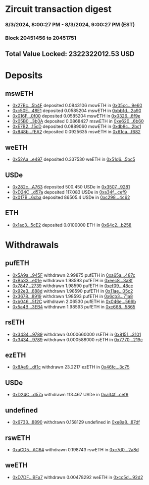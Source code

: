 # Zircuit transaction digest
### 8/3/2024, 8:00:27 PM - 8/3/2024, 9:00:27 PM (EST)
### Block 20451456 to 20451751

## Total Value Locked: 2322322012.53 USD

# Deposits
## mswETH
- [0x27Bc...5b4F](https://etherscan.io/address/0x27Bc9e40b423c56902A3be892866Bc3908035b4F) deposited 0.0843106 mswETH in [0x05cc...9e60](https://etherscan.io/tx/0x27Bc9e40b423c56902A3be892866Bc3908035b4F)
- [0xc50E...48E1](https://etherscan.io/address/0xc50E22fE66D659aAFD5AE3f2cE8f69925B5C48E1) deposited 0.0585204 mswETH in [0xbb1d...2a90](https://etherscan.io/tx/0xc50E22fE66D659aAFD5AE3f2cE8f69925B5C48E1)
- [0x016F...0f00](https://etherscan.io/address/0x016F4129157e5c9108EDD958319128178cbC0f00) deposited 0.0585204 mswETH in [0x0326...6f9e](https://etherscan.io/tx/0x016F4129157e5c9108EDD958319128178cbC0f00)
- [0x05B0...3b0A](https://etherscan.io/address/0x05B06b16f160889bbEe7616b4F6f09FBc2453b0A) deposited 0.0868427 mswETH in [0xe620...6b60](https://etherscan.io/tx/0x05B06b16f160889bbEe7616b4F6f09FBc2453b0A)
- [0xE7B2...15cD](https://etherscan.io/address/0xE7B2b24e9D8b48F2d69D1b68B5218e4A3CDc15cD) deposited 0.0889060 mswETH in [0xdb8c...2bc1](https://etherscan.io/tx/0xE7B2b24e9D8b48F2d69D1b68B5218e4A3CDc15cD)
- [0x848b...fEA2](https://etherscan.io/address/0x848b865049e0BC1AA1D4e6CF7D53D356A531fEA2) deposited 0.0925635 mswETH in [0x61ca...f682](https://etherscan.io/tx/0x848b865049e0BC1AA1D4e6CF7D53D356A531fEA2)
## weETH
- [0x52Aa...e497](https://etherscan.io/address/0x52Aa899454998Be5b000Ad077a46Bbe360F4e497) deposited 0.337530 weETH in [0x51d6...5bc5](https://etherscan.io/tx/0x52Aa899454998Be5b000Ad077a46Bbe360F4e497)
## USDe
- [0x282c...A763](https://etherscan.io/address/0x282c4F16c086864B027CEf149fF7155912EfA763) deposited 500.450 USDe in [0x3507...9281](https://etherscan.io/tx/0x282c4F16c086864B027CEf149fF7155912EfA763)
- [0xD24C...d57a](https://etherscan.io/address/0xD24Cfe2d0fa81369ca6291c28ac5426e16B6d57a) deposited 117.083 USDe in [0xa34f...cef9](https://etherscan.io/tx/0xD24Cfe2d0fa81369ca6291c28ac5426e16B6d57a)
- [0x017B...6cba](https://etherscan.io/address/0x017BB577836308F4632Ba1CE2047516115866cba) deposited 86505.4 USDe in [0xc298...4c62](https://etherscan.io/tx/0x017BB577836308F4632Ba1CE2047516115866cba)
## ETH
- [0x1ac3...5cE2](https://etherscan.io/address/0x1ac378717ED04D3651356961b7FD899f49005cE2) deposited 0.0100000 ETH in [0x64c2...b258](https://etherscan.io/tx/0x1ac378717ED04D3651356961b7FD899f49005cE2)
# Withdrawals
## pufETH
- [0x5A9a...945F](https://etherscan.io/address/0x5A9a0000A8f3FB1e818385A6670B9A79AEFf945F) withdrawn 2.99875 pufETH in [0xa65a...487c](https://etherscan.io/tx/0x5A9a0000A8f3FB1e818385A6670B9A79AEFf945F)
- [0xBb33...e01e](https://etherscan.io/address/0xBb33F66A4b2c8C9D8a39C26e3a212eC83b2Be01e) withdrawn 1.98593 pufETH in [0xeec8...3a8f](https://etherscan.io/tx/0xBb33F66A4b2c8C9D8a39C26e3a212eC83b2Be01e)
- [0x7847...2739](https://etherscan.io/address/0x7847445E92A91092164365eFBA0c945ad67a2739) withdrawn 1.98590 pufETH in [0xef09...48cc](https://etherscan.io/tx/0x7847445E92A91092164365eFBA0c945ad67a2739)
- [0x92e3...688d](https://etherscan.io/address/0x92e3B3e245880bdf4286de4ac69373789026688d) withdrawn 1.98590 pufETH in [0x11ae...05c2](https://etherscan.io/tx/0x92e3B3e245880bdf4286de4ac69373789026688d)
- [0x3678...8919](https://etherscan.io/address/0x3678B7b27263E21d5361A4aB77e47A05e78c8919) withdrawn 1.98593 pufETH in [0x6cb3...71a8](https://etherscan.io/tx/0x3678B7b27263E21d5361A4aB77e47A05e78c8919)
- [0xb046...5f2C](https://etherscan.io/address/0xb0468aE62A4a21dd4e4046201DB316D5159E5f2C) withdrawn 2.06530 pufETH in [0x046e...566b](https://etherscan.io/tx/0xb0468aE62A4a21dd4e4046201DB316D5159E5f2C)
- [0x5a4B...3EB4](https://etherscan.io/address/0x5a4B1Ed1e0BdC5204F0329846BFf30D8F4C03EB4) withdrawn 1.98593 pufETH in [0xc668...5865](https://etherscan.io/tx/0x5a4B1Ed1e0BdC5204F0329846BFf30D8F4C03EB4)
## rsETH
- [0x3434...9789](https://etherscan.io/address/0x34349c5569e7B846c3558961552D2202760A9789) withdrawn 0.000660000 rsETH in [0x8151...3101](https://etherscan.io/tx/0x34349c5569e7B846c3558961552D2202760A9789)
- [0x3434...9789](https://etherscan.io/address/0x34349c5569e7B846c3558961552D2202760A9789) withdrawn 0.000588000 rsETH in [0x7770...219c](https://etherscan.io/tx/0x34349c5569e7B846c3558961552D2202760A9789)
## ezETH
- [0x8Ae9...df1c](https://etherscan.io/address/0x8Ae96FC17CB393F85045520464766FfA6E85df1c) withdrawn 23.2217 ezETH in [0x46fc...3c75](https://etherscan.io/tx/0x8Ae96FC17CB393F85045520464766FfA6E85df1c)
## USDe
- [0xD24C...d57a](https://etherscan.io/address/0xD24Cfe2d0fa81369ca6291c28ac5426e16B6d57a) withdrawn 113.467 USDe in [0xa34f...cef9](https://etherscan.io/tx/0xD24Cfe2d0fa81369ca6291c28ac5426e16B6d57a)
## undefined
- [0x6733...8890](https://etherscan.io/address/0x673317d45f25b0831E7a68E3F7e4C0DD2C618890) withdrawn 0.158129 undefined in [0xe8a8...87df](https://etherscan.io/tx/0x673317d45f25b0831E7a68E3F7e4C0DD2C618890)
## rswETH
- [0xaCD5...AC64](https://etherscan.io/address/0xaCD5B8086ebae01286B09C60eA961ab1e448AC64) withdrawn 0.198743 rswETH in [0xc7d0...2a8d](https://etherscan.io/tx/0xaCD5B8086ebae01286B09C60eA961ab1e448AC64)
## weETH
- [0xD7DF...BFa7](https://etherscan.io/address/0xD7DF7E085214743530afF339aFC420c7c720BFa7) withdrawn 0.00478292 weETH in [0xcc5d...92d2](https://etherscan.io/tx/0xD7DF7E085214743530afF339aFC420c7c720BFa7)
